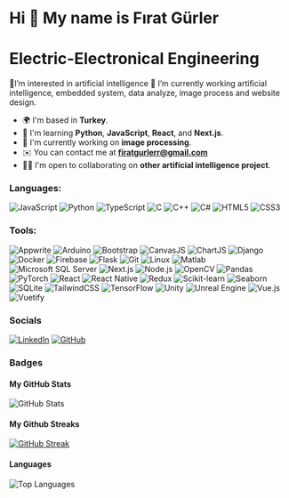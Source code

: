 # Hi 👋 My name is Fırat Gürler
# Electric-Electronical Engineering

👀I’m interested in artificial intelligence 🌱 I’m currently working artificial intelligence, embedded system, data analyze, image process and website design.

- 🌍 I'm based in **Turkey**.
- 🧠 I'm learning **Python**, **JavaScript**, **React**, and **Next.js**.
- 🔭 I'm currently working on **image processing**.
- ✉️ You can contact me at **firatgurlerr@gmail.com**
- 🧑‍💻 I'm open to collaborating on **other artificial intelligence project**.

<h3 align="left">Languages:</h3>
<p align="left">

  ![JavaScript](https://img.shields.io/badge/JavaScript-323330?logo=javascript&logoColor=F7DF1E)
  ![Python](https://img.shields.io/badge/Python-3776AB?logo=python&logoColor=white)
  ![TypeScript](https://img.shields.io/badge/TypeScript-3178C6?logo=typescript&logoColor=white)
  ![C](https://img.shields.io/badge/C-A8B9CC?logo=c&logoColor=white)
  ![C++](https://img.shields.io/badge/C++-00599C?logo=c%2B%2B&logoColor=white)
  ![C#](https://img.shields.io/badge/C%23-239120?logo=c-sharp&logoColor=white)
  ![HTML5](https://img.shields.io/badge/HTML5-E34F26?logo=html5&logoColor=white)
  ![CSS3](https://img.shields.io/badge/CSS3-1572B6?logo=css3&logoColor=white)
</p>

<h3 align="left">Tools:</h3>
<p align="left">

  ![Appwrite](https://img.shields.io/badge/Appwrite-F02E65?logo=appwrite&logoColor=white)
  ![Arduino](https://img.shields.io/badge/Arduino-00979D?logo=arduino&logoColor=white)
  ![Bootstrap](https://img.shields.io/badge/Bootstrap-7952B3?logo=bootstrap&logoColor=white)
  ![CanvasJS](https://img.shields.io/badge/CanvasJS-E34F26?logo=canvasjs&logoColor=white)
  ![ChartJS](https://img.shields.io/badge/ChartJS-FF6384?logo=chartjs&logoColor=white)
  ![Django](https://img.shields.io/badge/Django-092E20?logo=django&logoColor=white)
  ![Docker](https://img.shields.io/badge/Docker-2496ED?logo=docker&logoColor=white)
  ![Firebase](https://img.shields.io/badge/Firebase-FFCA28?logo=firebase&logoColor=black)
  ![Flask](https://img.shields.io/badge/Flask-000000?logo=flask&logoColor=white)
  ![Git](https://img.shields.io/badge/Git-F05032?logo=git&logoColor=white)
  ![Linux](https://img.shields.io/badge/Linux-FCC624?logo=linux&logoColor=black)
  ![Matlab](https://img.shields.io/badge/Matlab-0076A8?logo=mathworks&logoColor=white)
  ![Microsoft SQL Server](https://img.shields.io/badge/Microsoft%20SQL%20Server-CC2927?logo=microsoft-sql-server&logoColor=white)
  ![Next.js](https://img.shields.io/badge/Next.js-000000?logo=next.js&logoColor=white)
  ![Node.js](https://img.shields.io/badge/Node.js-339933?logo=nodedotjs&logoColor=white)
  ![OpenCV](https://img.shields.io/badge/OpenCV-5C3EE8?logo=opencv&logoColor=white)
  ![Pandas](https://img.shields.io/badge/Pandas-150458?logo=pandas&logoColor=white)
  ![PyTorch](https://img.shields.io/badge/PyTorch-EE4C2C?logo=pytorch&logoColor=white)
  ![React](https://img.shields.io/badge/React-20232A?logo=react&logoColor=61DAFB)
  ![React Native](https://img.shields.io/badge/React_Native-20232A?logo=react&logoColor=61DAFB)
  ![Redux](https://img.shields.io/badge/Redux-764ABC?logo=redux&logoColor=white)
  ![Scikit-learn](https://img.shields.io/badge/Scikit--learn-F7931E?logo=scikit-learn&logoColor=white)
  ![Seaborn](https://img.shields.io/badge/Seaborn-3776AB?logo=seaborn&logoColor=white)
  ![SQLite](https://img.shields.io/badge/SQLite-003B57?logo=sqlite&logoColor=white)
  ![TailwindCSS](https://img.shields.io/badge/TailwindCSS-06B6D4?logo=tailwindcss&logoColor=white)
  ![TensorFlow](https://img.shields.io/badge/TensorFlow-FF6F00?logo=tensorflow&logoColor=white)
  ![Unity](https://img.shields.io/badge/Unity-000000?logo=unity&logoColor=white)
  ![Unreal Engine](https://img.shields.io/badge/Unreal%20Engine-0E1128?logo=unreal-engine&logoColor=white)
  ![Vue.js](https://img.shields.io/badge/Vue.js-4FC08D?logo=vue.js&logoColor=white)
  ![Vuetify](https://img.shields.io/badge/Vuetify-1867C0?logo=vuetify&logoColor=white)
</p>


### Socials
[![LinkedIn](https://img.shields.io/badge/LinkedIn-blue?logo=linkedin&logoColor=white)](https://www.linkedin.com/in/firat-g%C3%BCrler-b432a1209/)
[![GitHub](https://img.shields.io/badge/GitHub-black?logo=github&logoColor=white)](https://github.com/firatgurler10)

### Badges
#### My GitHub Stats
![GitHub Stats](https://github-readme-stats.vercel.app/api?username=firatgurler10&show_icons=true&theme=radical)

#### My Github Streaks
[![GitHub Streak](https://github-readme-streak-stats.herokuapp.com/?user=firatgurler10&theme=dark)](https://git.io/streak-stats)

#### Languages
![Top Languages](https://github-readme-stats.vercel.app/api/top-langs/?username=firatgurler10&layout=compact&theme=radical)
